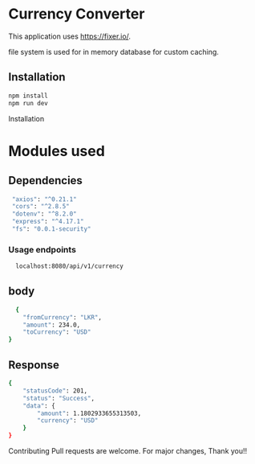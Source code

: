 # Currency Converter


This application uses https://fixer.io/.

file system is used for in memory database for custom caching.


## Installation

```sh
npm install
npm run dev
```
Installation

# Modules used
##  Dependencies

```sh
 "axios": "^0.21.1"
 "cors": "^2.8.5"
 "dotenv": "^8.2.0"
 "express": "^4.17.1"
 "fs": "0.0.1-security"
```






### Usage endpoints
```sh
  localhost:8080/api/v1/currency
```


## body
```sh
  {
	"fromCurrency": "LKR",
	"amount": 234.0,
	"toCurrency": "USD"
}

```

## Response
```sh
{
    "statusCode": 201,
    "status": "Success",
    "data": {
        "amount": 1.1802933655313503,
        "currency": "USD"
    }
}

```


Contributing
Pull requests are welcome. For major changes,
Thank you!!
